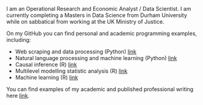 I am an Operational Research and Economic Analyst / Data Scientist. I am currently completing a Masters in Data Science from Durham University while on sabbatical from working at the UK Ministry of Justice. 

On my GitHub you can find personal and academic programming examples, including: 
- Web scraping and data processing (Python) [link](https://github.com/alasdair-breasley/pds-assignment/blob/main/PDS_Assignment_NCC.ipynb)
- Natural language processing and machine learning (Python) [link](https://github.com/alasdair-breasley/tmla-assignment/blob/main/TMLA_Assignment_NCC.ipynb)
- Causal inference (R) [link](https://github.com/alasdair-breasley/ci-assignment/blob/main/CI_Assignment.Rmd)
- Multilevel modelling statistic analysis (R) [link](https://github.com/alasdair-breasley/mlm-assignment/blob/main/MLM_Assignment.Rmd)
- Machine learning (R) [link](https://github.com/alasdair-breasley/ml-assignment/blob/main/ML_Assignment.Rmd) 

You can find examples of my academic and published professional writing here [link](https://github.com/alasdair-breasley/writing-examples). 
